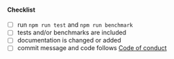 <!--
Thank you for your pull request. Please provide a description above and review
the requirements below.

Bug fixes and new features should include tests and possibly benchmarks.

Tip: `npm run bench` to compare branches interactively.

Contributors guide: https://github.com/fastify/fastify/blob/master/CONTRIBUTING.md
-->

#### Checklist

- [ ] run `npm run test` and `npm run benchmark`
- [ ] tests and/or benchmarks are included
- [ ] documentation is changed or added
- [ ] commit message and code follows [Code of conduct](https://github.com/fastify/fastify/blob/master/CODE_OF_CONDUCT.md)
